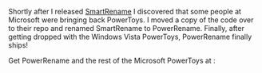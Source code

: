 Shortly after I released [SmartRename](https://github.com/chrdavis/SmartRename) I discovered that some people at Microsoft were bringing back PowerToys.  I moved a copy of the code over to their repo and renamed SmartRename to PowerRename.  Finally, after getting dropped with the Windows Vista PowerToys, PowerRename finally ships!

Get PowerRename and the rest of the Microsoft PowerToys at [](https://github.com/microsoft/PowerToys):



